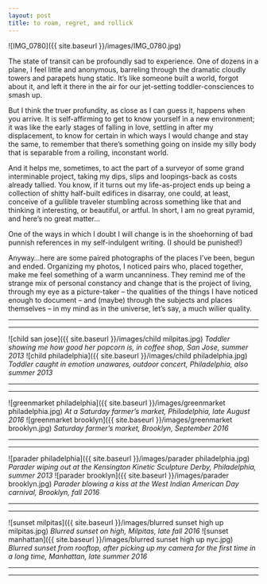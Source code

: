 ```yaml
---
layout: post
title: to roam, regret, and rollick
---
```


![IMG_0780]({{ site.baseurl }}/images/IMG_0780.jpg)

The state of transit can be profoundly sad to experience. One of dozens in a plane, I feel little and anonymous, barreling through the dramatic cloudly towers and parapets hung static. It’s like someone built a world, forgot about it, and left it there in the air for our jet-setting toddler-consciences to smash up. 

But I think the truer profundity, as close as I can guess it, happens when you arrive. It is self-affirming to get to know yourself in a new environment; it was like the early stages of falling in love, settling in after my displacement, to know for certain in which ways I would change and stay the same, to remember that there’s something going on inside my silly body that is separable from a roiling, inconstant world. 

And it helps me, sometimes, to act the part of a surveyor of some grand interminable project, taking my dips, slips and loopings-back as costs already tallied. You know, if it turns out my life-as-project ends up being a collection of shitty half-built edifices in disarray, one could, at least, conceive of a gullible traveler stumbling across something like that and thinking it interesting, or beautiful, or artful. In short, I am no great pyramid, and here’s no great matter… 

One of the ways in which I doubt I will change is in the shoehorning of bad punnish references in my self-indulgent writing. (I should be punished!)

Anyway…here are some paired photographs of the places I’ve been, begun and ended. Organizing my photos, I noticed pairs who, placed together, make me feel something of a warm uncanniness. They remind me of the strange mix of personal constancy and change that is the project of living, through my eye as a picture-taker – the qualities of the things I have noticed enough to document – and (maybe) through the subjects and places themselves – in my mind as in the universe, let’s say, a much wilier quality. 

----
****

![child san jose]({{ site.baseurl }}/images/child milpitas.jpg)
_Toddler showing me how good her popcorn is, in coffee shop, San Jose, summer 2013_
![child philadelphia]({{ site.baseurl }}/images/child philadelphia.jpg)
_Toddler caught in emotion unawares, outdoor concert, Philadelphia, also summer 2013_

----
****

![greenmarket philadelphia]({{ site.baseurl }}/images/greenmarket philadelphia.jpg)
_At a Saturday farmer’s market, Philadelphia, late August 2016_
![greenmarket brooklyn]({{ site.baseurl }}/images/greenmarket brooklyn.jpg)
_Saturday farmer’s market, Brooklyn, September 2016_

----
****

![parader philadelphia]({{ site.baseurl }}/images/parader philadelphia.jpg)
_Parader wiping out at the Kensington Kinetic Sculpture Derby, Philadelphia, summer 2013_
![parader brooklyn]({{ site.baseurl }}/images/parader brooklyn.jpg)
_Parader blowing a kiss at the West Indian American Day carnival, Brooklyn, fall 2016_

----
****

![sunset milpitas]({{ site.baseurl }}/images/blurred sunset high up milpitas.jpg)
_Blurred sunset on high, Milpitas, late fall 2016_
![sunset manhattan]({{ site.baseurl }}/images/blurred sunset high up nyc.jpg)
_Blurred sunset from rooftop, after picking up my camera for the first time in a long time, Manhattan, late summer 2016_

----
****
